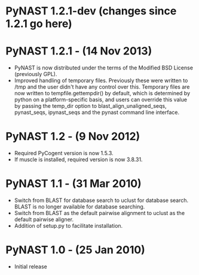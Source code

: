 PyNAST 1.2.1-dev (changes since 1.2.1 go here)
==============================================

PyNAST 1.2.1 - (14 Nov 2013)
============================
* PyNAST is now distributed under the terms of the Modified BSD License (previously GPL).
* Improved handling of temporary files. Previously these were written to /tmp and the user didn't have any control over this. Temporary files are now written to tempfile.gettempdir() by default, which is determined by python on a platform-specific basis, and users can override this value by passing the temp_dir option to blast_align_unaligned_seqs, pynast_seqs, ipynast_seqs and the pynast command line interface.

PyNAST 1.2 - (9 Nov 2012)
=========================
* Required PyCogent version is now 1.5.3.
* If muscle is installed, required version is now 3.8.31.

PyNAST 1.1 - (31 Mar 2010)
==========================
* Switch from BLAST for database search to uclust for database search. BLAST is no longer available for database searching.
* Switch from BLAST as the default pairwise alignment to uclust as the default pairwise aligner.
* Addition of setup.py to facilitate installation.

PyNAST 1.0 - (25 Jan 2010)
==========================
* Initial release
